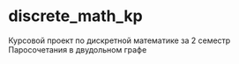 # discrete_math_kp
Курсовой проект по дискретной математике за 2 семестр  
Паросочетания в двудольном графе
